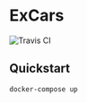 # ExCars

![Travis CI](https://api.travis-ci.org/excars/excars-back.svg?branch=master)


## Quickstart

```bash
docker-compose up
```